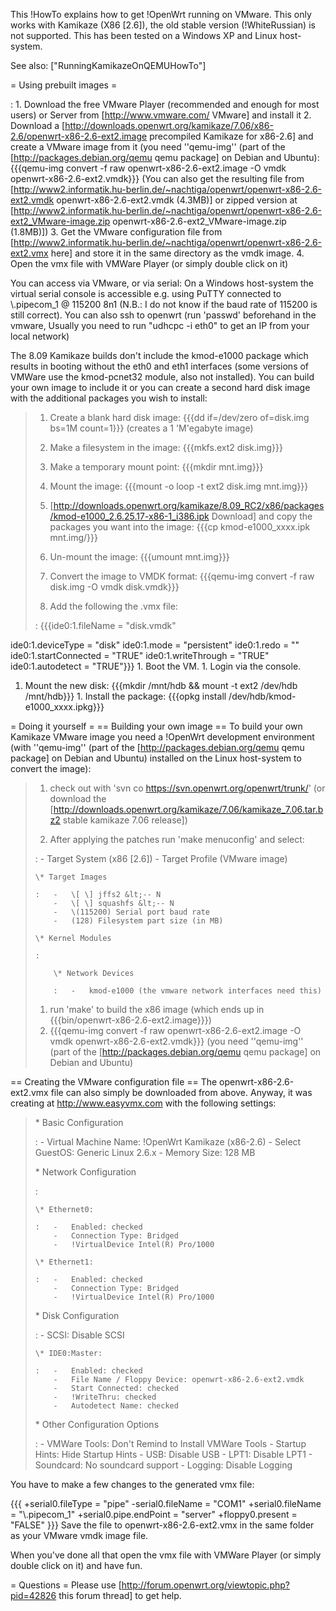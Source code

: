 This !HowTo explains how to get !OpenWrt running on VMware. This only
works with Kamikaze (X86 \[2.6\]), the old stable version
(!WhiteRussian) is not supported. This has been tested on a Windows XP
and Linux host-system.

See also: \["RunningKamikazeOnQEMUHowTo"\]

= Using prebuilt images =

:   1.  Download the free VMware Player (recommended and enough for most
        users) or Server from \[<http://www.vmware.com/> VMware\] and
        install it
    2.  Download a
        \[<http://downloads.openwrt.org/kamikaze/7.06/x86-2.6/openwrt-x86-2.6-ext2.image>
        precompiled Kamikaze for x86-2.6\] and create a VMware image
        from it (you need ''qemu-img'' (part of the
        \[<http://packages.debian.org/qemu> qemu package\] on Debian and
        Ubuntu): {{{qemu-img convert -f raw openwrt-x86-2.6-ext2.image
        -O vmdk openwrt-x86-2.6-ext2.vmdk}}} (You can also get the
        resulting file from
        \[<http://www2.informatik.hu-berlin.de/~nachtiga/openwrt/openwrt-x86-2.6-ext2.vmdk>
        openwrt-x86-2.6-ext2.vmdk (4.3MB)\] or zipped version at
        \[<http://www2.informatik.hu-berlin.de/~nachtiga/openwrt/openwrt-x86-2.6-ext2_VMware-image.zip>
        openwrt-x86-2.6-ext2\_VMware-image.zip (1.8MB)\])
    3.  Get the VMware configuration file from
        \[<http://www2.informatik.hu-berlin.de/~nachtiga/openwrt/openwrt-x86-2.6-ext2.vmx>
        here\] and store it in the same directory as the vmdk image.
    4.  Open the vmx file with VMWare Player (or simply double click on
        it)

You can access via VMware, or via serial: On a Windows host-system the
virtual serial console is accessible e.g. using PuTTY connected to
\\.pipecom\_1 @ 115200 8n1 (N.B.: I do not know if the baud rate of
115200 is still correct). You can also ssh to openwrt (run 'passwd'
beforehand in the vmware, Usually you need to run "udhcpc -i eth0" to
get an IP from your local network)

The 8.09 Kamikaze builds don't include the kmod-e1000 package which
results in booting without the eth0 and eth1 interfaces (some versions
of VMWare use the kmod-pcnet32 module, also not installed). You can
build your own image to include it or you can create a second hard disk
image with the additional packages you wish to install:

> 1.  Create a blank hard disk image: {{{dd if=/dev/zero of=disk.img
>     bs=1M count=1}}} (creates a 1 'M'egabyte image)
> 2.  Make a filesystem in the image: {{{mkfs.ext2 disk.img}}}
> 3.  Make a temporary mount point: {{{mkdir mnt.img}}}
> 4.  Mount the image: {{{mount -o loop -t ext2 disk.img mnt.img}}}
> 5.  \[<http://downloads.openwrt.org/kamikaze/8.09_RC2/x86/packages/kmod-e1000_2.6.25.17-x86-1_i386.ipk>
>     Download\] and copy the packages you want into the image: {{{cp
>     kmod-e1000\_xxxx.ipk mnt.img/}}}
> 6.  Un-mount the image: {{{umount mnt.img}}}
> 7.  Convert the image to VMDK format: {{{qemu-img convert -f raw
>     disk.img -O vmdk disk.vmdk}}}
>
> 1. Add the following the .vmx file:
>
> :   {{{ide0:1.fileName = "disk.vmdk"
>
ide0:1.deviceType = "disk" ide0:1.mode = "persistent" ide0:1.redo = ""
ide0:1.startConnected = "TRUE" ide0:1.writeThrough = "TRUE"
ide0:1.autodetect = "TRUE"}}} 1. Boot the VM. 1. Login via the console.
1. Mount the new disk: {{{mkdir /mnt/hdb && mount -t ext2 /dev/hdb
/mnt/hdb}}} 1. Install the package: {{{opkg install
/dev/hdb/kmod-e1000\_xxxx.ipkg}}}

= Doing it yourself = == Building your own image == To build your own
Kamikaze VMware image you need a !OpenWrt development environment (with
''qemu-img'' (part of the \[<http://packages.debian.org/qemu> qemu
package\] on Debian and Ubuntu) installed on the Linux host-system to
convert the image):

> 1.  check out with 'svn co <https://svn.openwrt.org/openwrt/trunk/>'
>     (or download the
>     \[<http://downloads.openwrt.org/kamikaze/7.06/kamikaze_7.06.tar.bz2>
>     stable kamikaze 7.06 release\])
>
> 1. After applying the patches run 'make menuconfig' and select:
>
> :   -   Target System (x86 \[2.6\])
>     -   Target Profile (VMware image)
>
>     \* Target Images
>
>     :   -   \[ \] jffs2 &lt;-- N
>         -   \[ \] squashfs &lt;-- N
>         -   \(115200) Serial port baud rate
>         -   (128) Filesystem part size (in MB)
>
>     \* Kernel Modules
>
>     :   
>
>         \* Network Devices
>
>         :   -   kmod-e1000 (the vmware network interfaces need this)
>
> 1.  run 'make' to build the x86 image (which ends up in
>     {{{bin/openwrt-x86-2.6-ext2.image}}})
> 2.  {{{qemu-img convert -f raw openwrt-x86-2.6-ext2.image -O vmdk
>     openwrt-x86-2.6-ext2.vmdk}}} (you need ''qemu-img'' (part of the
>     \[<http://packages.debian.org/qemu> qemu package\] on Debian and
>     Ubuntu)

== Creating the VMware configuration file == The
openwrt-x86-2.6-ext2.vmx file can also simply be downloaded from above.
Anyway, it was creating at <http://www.easyvmx.com> with the following
settings:

> \* Basic Configuration
>
> :   -   Virtual Machine Name: !OpenWrt Kamikaze (x86-2.6)
>     -   Select GuestOS: Generic Linux 2.6.x
>     -   Memory Size: 128 MB
>
> \* Network Configuration
>
> :   
>
>     \* Ethernet0:
>
>     :   -   Enabled: checked
>         -   Connection Type: Bridged
>         -   !VirtualDevice Intel(R) Pro/1000
>
>     \* Ethernet1:
>
>     :   -   Enabled: checked
>         -   Connection Type: Bridged
>         -   !VirtualDevice Intel(R) Pro/1000
>
> \* Disk Configuration
>
> :   -   SCSI: Disable SCSI
>
>     \* IDE0:Master:
>
>     :   -   Enabled: checked
>         -   File Name / Floppy Device: openwrt-x86-2.6-ext2.vmdk
>         -   Start Connected: checked
>         -   !WriteThru: checked
>         -   Autodetect Name: checked
>
> \* Other Configuration Options
>
> :   -   VMWare Tools: Don't Remind to Install VMWare Tools
>     -   Startup Hints: Hide Startup Hints
>     -   USB: Disable USB
>     -   LPT1: Disable LPT1
>     -   Soundcard: No soundcard support
>     -   Logging: Disable Logging
>
You have to make a few changes to the generated vmx file:

{{{ +serial0.fileType = "pipe" -serial0.fileName = "COM1"
+serial0.fileName = "\\.pipecom\_1" +serial0.pipe.endPoint = "server"
+floppy0.present = "FALSE" }}} Save the file to openwrt-x86-2.6-ext2.vmx
in the same folder as your VMware vmdk image file.

When you've done all that open the vmx file with VMWare Player (or
simply double click on it) and have fun.

= Questions = Please use
\[<http://forum.openwrt.org/viewtopic.php?pid=42826> this forum thread\]
to get help.
